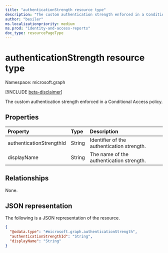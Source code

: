 ```yaml
---
title: "authenticationStrength resource type"
description: "The custom authentication strength enforced in a Conditional Access policy"
author: "besiler"
ms.localizationpriority: medium
ms.prod: "identity-and-access-reports"
doc_type: resourcePageType
---
```


# authenticationStrength resource type

Namespace: microsoft.graph

[!INCLUDE [beta-disclaimer](../../includes/beta-disclaimer.md)]

The custom authentication strength enforced in a Conditional Access policy. 

## Properties
|Property|Type|Description|
|:---|:---|:---|
|authenticationStrengthId|String|Identifier of the authentication strength.|
|displayName|String|The name of the authentication strength.|

## Relationships
None.

## JSON representation
The following is a JSON representation of the resource.
<!-- {
  "blockType": "resource",
  "@odata.type": "microsoft.graph.authenticationStrength"
}
-->
``` json
{
  "@odata.type": "#microsoft.graph.authenticationStrength",
  "authenticationStrengthId": "String",
  "displayName": "String"
}
```

